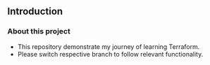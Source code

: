 ## **Introduction**

### **About this project**

- This repository demonstrate my journey of learning Terraform.
- Please switch respective branch to follow relevant functionality.